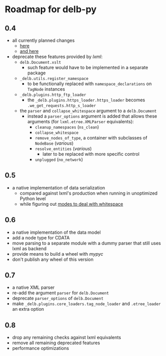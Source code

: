 # Roadmap for delb-py

## 0.4

- all currently planned changes
  - [here](https://github.com/delb-xml/delb-py/milestone/4)
  - [and here](https://github.com/delb-xml/delb-py/milestone/3)
- deprecate these features provided by *lxml*:
  - `delb.Document.xslt`
    - such feature would have to be implemented in a separate package
  - `_delb.utils.register_namespace`
    - to be functionally replaced with `namespace_declarations` on `TagNode` instances
  - `_delb.plugins.http_ftp_loader`
    - the `_delb.plugins.https_loader.https_loader` becomes `.we_get_requests.http_s_loader`
  - the `parser` and `collapse_whitespace` argument to a `delb.Document`
    - instead a `parser_options` argument is added that allows these arguments (for `lxml.etree.XMLParser` equivalents):
      - `cleanup_namespaces` (`ns_clean`)
      - `collapse_whitespace`
      - `remove_nodes_of_type`, a container with subclasses of `NodeBase` (*various*)
      - `resolve_entities` (*various*)
        - later to be replaced with more specific control
      - `unplugged` (`no_network`)

## 0.5

- a native implementation of data serialization
  - compared against lxml's production when running in unoptimized Python level
  - while figuring out [modes to deal with whitespace](https://github.com/delb-xml/delb-py/issues/54)

## 0.6

- a native implementation of the data model
- add a node type for CDATA
- move parsing to a separate module with a dummy parser that still uses lxml as backend
- provide means to build a wheel with *mypyc*
- don't publish any wheel of this version

## 0.7

- a native XML parser
- re-add the argument `parser` for `delb.Document`
- deprecate `parser_options` of `delb.Document`
- make `_delb.plugins.core_loaders.tag_node_loader` and `.etree_loader` an extra option

## 0.8

- drop any remaining checks against lxml equivalents
- remove all remaining deprecated features
- performance optimizations
